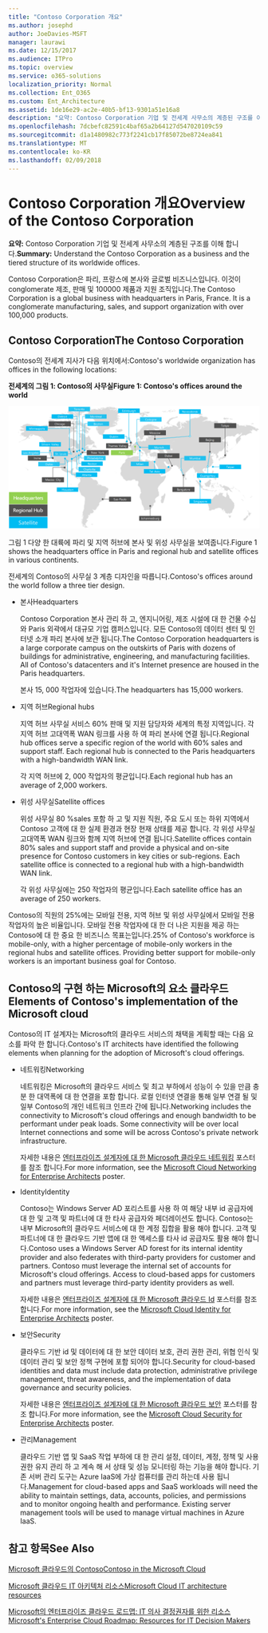 ```yaml
---
title: "Contoso Corporation 개요"
ms.author: josephd
author: JoeDavies-MSFT
manager: laurawi
ms.date: 12/15/2017
ms.audience: ITPro
ms.topic: overview
ms.service: o365-solutions
localization_priority: Normal
ms.collection: Ent_O365
ms.custom: Ent_Architecture
ms.assetid: 1de16e29-ac2e-40b5-bf13-9301a51e16a8
description: "요약: Contoso Corporation 기업 및 전세계 사무소의 계층된 구조를 이해 합니다."
ms.openlocfilehash: 7dcbefc82591c4baf65a2b64127d547020109c59
ms.sourcegitcommit: d1a1480982c773f2241cb17f85072be8724ea841
ms.translationtype: MT
ms.contentlocale: ko-KR
ms.lasthandoff: 02/09/2018
---
```

# <a name="overview-of-the-contoso-corporation"></a><span data-ttu-id="cd1dd-103">Contoso Corporation 개요</span><span class="sxs-lookup"><span data-stu-id="cd1dd-103">Overview of the Contoso Corporation</span></span>

 <span data-ttu-id="cd1dd-104">**요약:** Contoso Corporation 기업 및 전세계 사무소의 계층된 구조를 이해 합니다.</span><span class="sxs-lookup"><span data-stu-id="cd1dd-104">**Summary:** Understand the Contoso Corporation as a business and the tiered structure of its worldwide offices.</span></span>
  
<span data-ttu-id="cd1dd-p101">Contoso Corporation은 파리, 프랑스에 본사와 글로벌 비즈니스입니다. 이것이 conglomerate 제조, 판매 및 100000 제품과 지원 조직입니다.</span><span class="sxs-lookup"><span data-stu-id="cd1dd-p101">The Contoso Corporation is a global business with headquarters in Paris, France. It is a conglomerate manufacturing, sales, and support organization with over 100,000 products.</span></span> 
  
## <a name="the-contoso-corporation"></a><span data-ttu-id="cd1dd-107">Contoso Corporation</span><span class="sxs-lookup"><span data-stu-id="cd1dd-107">The Contoso Corporation</span></span>

<span data-ttu-id="cd1dd-108">Contoso의 전세계 지사가 다음 위치에서:</span><span class="sxs-lookup"><span data-stu-id="cd1dd-108">Contoso's worldwide organization has offices in the following locations:</span></span>
  
<span data-ttu-id="cd1dd-109">**전세계의 그림 1: Contoso의 사무실**</span><span class="sxs-lookup"><span data-stu-id="cd1dd-109">**Figure 1: Contoso's offices around the world**</span></span>

![전 세계 Contoso Corporation 사무실](images/Contoso_Poster/Contoso_WW_Org.png)

  
<span data-ttu-id="cd1dd-111">그림 1 다양 한 대륙에 파리 및 지역 허브에 본사 및 위성 사무실을 보여줍니다.</span><span class="sxs-lookup"><span data-stu-id="cd1dd-111">Figure 1 shows the headquarters office in Paris and regional hub and satellite offices in various continents.</span></span>
  
<span data-ttu-id="cd1dd-112">전세계의 Contoso의 사무실 3 계층 디자인을 따릅니다.</span><span class="sxs-lookup"><span data-stu-id="cd1dd-112">Contoso's offices around the world follow a three tier design.</span></span>
  
- <span data-ttu-id="cd1dd-113">본사</span><span class="sxs-lookup"><span data-stu-id="cd1dd-113">Headquarters</span></span>
    
    <span data-ttu-id="cd1dd-p102">Contoso Corporation 본사 관리 하 고, 엔지니어링, 제조 시설에 대 한 건물 수십와 Paris 외곽에서 대규모 기업 캠퍼스입니다. 모든 Contoso의 데이터 센터 및 인터넷 소개 파리 본사에 보관 됩니다.</span><span class="sxs-lookup"><span data-stu-id="cd1dd-p102">The Contoso Corporation headquarters is a large corporate campus on the outskirts of Paris with dozens of buildings for administrative, engineering, and manufacturing facilities. All of Contoso's datacenters and it's Internet presence are housed in the Paris headquarters.</span></span>
    
    <span data-ttu-id="cd1dd-116">본사 15, 000 작업자에 있습니다.</span><span class="sxs-lookup"><span data-stu-id="cd1dd-116">The headquarters has 15,000 workers.</span></span>
    
- <span data-ttu-id="cd1dd-117">지역 허브</span><span class="sxs-lookup"><span data-stu-id="cd1dd-117">Regional hubs</span></span>
    
    <span data-ttu-id="cd1dd-p103">지역 허브 사무실 서비스 60% 판매 및 지원 담당자와 세계의 특정 지역입니다. 각 지역 허브 고대역폭 WAN 링크를 사용 하 여 파리 본사에 연결 됩니다.</span><span class="sxs-lookup"><span data-stu-id="cd1dd-p103">Regional hub offices serve a specific region of the world with 60% sales and support staff. Each regional hub is connected to the Paris headquarters with a high-bandwidth WAN link.</span></span> 
    
    <span data-ttu-id="cd1dd-120">각 지역 허브에 2, 000 작업자의 평균입니다.</span><span class="sxs-lookup"><span data-stu-id="cd1dd-120">Each regional hub has an average of 2,000 workers.</span></span>
    
- <span data-ttu-id="cd1dd-121">위성 사무실</span><span class="sxs-lookup"><span data-stu-id="cd1dd-121">Satellite offices</span></span>
    
    <span data-ttu-id="cd1dd-p104">위성 사무실 80 %sales 포함 하 고 및 지원 직원, 주요 도시 또는 하위 지역에서 Contoso 고객에 대 한 실제 환경과 현장 현재 상태를 제공 합니다. 각 위성 사무실 고대역폭 WAN 링크와 함께 지역 허브에 연결 됩니다.</span><span class="sxs-lookup"><span data-stu-id="cd1dd-p104">Satellite offices contain 80% sales and support staff and provide a physical and on-site presence for Contoso customers in key cities or sub-regions. Each satellite office is connected to a regional hub with a high-bandwidth WAN link.</span></span>
    
    <span data-ttu-id="cd1dd-124">각 위성 사무실에는 250 작업자의 평균입니다.</span><span class="sxs-lookup"><span data-stu-id="cd1dd-124">Each satellite office has an average of 250 workers.</span></span>
    
<span data-ttu-id="cd1dd-p105">Contoso의 직원의 25%에는 모바일 전용, 지역 허브 및 위성 사무실에서 모바일 전용 작업자의 높은 비율입니다. 모바일 전용 작업자에 대 한 더 나은 지원을 제공 하는 Contoso에 대 한 중요 한 비즈니스 목표는입니다.</span><span class="sxs-lookup"><span data-stu-id="cd1dd-p105">25% of Contoso's workforce is mobile-only, with a higher percentage of mobile-only workers in the regional hubs and satellite offices. Providing better support for mobile-only workers is an important business goal for Contoso.</span></span>
  
## <a name="elements-of-contosos-implementation-of-the-microsoft-cloud"></a><span data-ttu-id="cd1dd-127">Contoso의 구현 하는 Microsoft의 요소 클라우드</span><span class="sxs-lookup"><span data-stu-id="cd1dd-127">Elements of Contoso's implementation of the Microsoft cloud</span></span>

<span data-ttu-id="cd1dd-128">Contoso의 IT 설계자는 Microsoft의 클라우드 서비스의 채택을 계획할 때는 다음 요소를 파악 한 합니다.</span><span class="sxs-lookup"><span data-stu-id="cd1dd-128">Contoso's IT architects have identified the following elements when planning for the adoption of Microsoft's cloud offerings.</span></span>
  
- <span data-ttu-id="cd1dd-129">네트워킹</span><span class="sxs-lookup"><span data-stu-id="cd1dd-129">Networking</span></span>
    
    <span data-ttu-id="cd1dd-p106">네트워킹은 Microsoft의 클라우드 서비스 및 최고 부하에서 성능이 수 있을 만큼 충분 한 대역폭에 대 한 연결을 포함 합니다. 로컬 인터넷 연결을 통해 일부 연결 될 및 일부 Contoso의 개인 네트워크 인프라 간에 됩니다.</span><span class="sxs-lookup"><span data-stu-id="cd1dd-p106">Networking includes the connectivity to Microsoft's cloud offerings and enough bandwidth to be performant under peak loads. Some connectivity will be over local Internet connections and some will be across Contoso's private network infrastructure.</span></span>
    
    <span data-ttu-id="cd1dd-132">자세한 내용은 [엔터프라이즈 설계자에 대 한 Microsoft 클라우드 네트워킹](microsoft-cloud-networking-for-enterprise-architects.md) 포스터를 참조 합니다.</span><span class="sxs-lookup"><span data-stu-id="cd1dd-132">For more information, see the [Microsoft Cloud Networking for Enterprise Architects](microsoft-cloud-networking-for-enterprise-architects.md) poster.</span></span>
   
- <span data-ttu-id="cd1dd-133">Identity</span><span class="sxs-lookup"><span data-stu-id="cd1dd-133">Identity</span></span>
    
    <span data-ttu-id="cd1dd-p107">Contoso는 Windows Server AD 포리스트를 사용 하 여 해당 내부 id 공급자에 대 한 및 고객 및 파트너에 대 한 타사 공급자와 페더레이션도 합니다. Contoso는 내부 Microsoft의 클라우드 서비스에 대 한 계정 집합을 활용 해야 합니다. 고객 및 파트너에 대 한 클라우드 기반 앱에 대 한 액세스를 타사 id 공급자도 활용 해야 합니다.</span><span class="sxs-lookup"><span data-stu-id="cd1dd-p107">Contoso uses a Windows Server AD forest for its internal identity provider and also federates with third-party providers for customer and partners. Contoso must leverage the internal set of accounts for Microsoft's cloud offerings. Access to cloud-based apps for customers and partners must leverage third-party identity providers as well.</span></span>
    
    <span data-ttu-id="cd1dd-137">자세한 내용은 [엔터프라이즈 설계자에 대 한 Microsoft 클라우드 Id](microsoft-cloud-identity-for-enterprise-architects.md) 포스터를 참조 합니다.</span><span class="sxs-lookup"><span data-stu-id="cd1dd-137">For more information, see the [Microsoft Cloud Identity for Enterprise Architects](microsoft-cloud-identity-for-enterprise-architects.md) poster.</span></span>
    
- <span data-ttu-id="cd1dd-138">보안</span><span class="sxs-lookup"><span data-stu-id="cd1dd-138">Security</span></span>
    
    <span data-ttu-id="cd1dd-139">클라우드 기반 id 및 데이터에 대 한 보안 데이터 보호, 관리 권한 관리, 위협 인식 및 데이터 관리 및 보안 정책 구현에 포함 되어야 합니다.</span><span class="sxs-lookup"><span data-stu-id="cd1dd-139">Security for cloud-based identities and data must include data protection, administrative privilege management, threat awareness, and the implementation of data governance and security policies.</span></span>
    
    <span data-ttu-id="cd1dd-140">자세한 내용은 [엔터프라이즈 설계자에 대 한 Microsoft 클라우드 보안](http://aka.ms/cloudarchsecurity) 포스터를 참조 합니다.</span><span class="sxs-lookup"><span data-stu-id="cd1dd-140">For more information, see the [Microsoft Cloud Security for Enterprise Architects](http://aka.ms/cloudarchsecurity) poster.</span></span>
    
- <span data-ttu-id="cd1dd-141">관리</span><span class="sxs-lookup"><span data-stu-id="cd1dd-141">Management</span></span>
    
    <span data-ttu-id="cd1dd-p108">클라우드 기반 앱 및 SaaS 작업 부하에 대 한 관리 설정, 데이터, 계정, 정책 및 사용 권한 유지 관리 하 고 계속 해 서 상태 및 성능 모니터링 하는 기능을 해야 합니다. 기존 서버 관리 도구는 Azure IaaS에 가상 컴퓨터를 관리 하는데 사용 됩니다.</span><span class="sxs-lookup"><span data-stu-id="cd1dd-p108">Management for cloud-based apps and SaaS workloads will need the ability to maintain settings, data, accounts, policies, and permissions and to monitor ongoing health and performance. Existing server management tools will be used to manage virtual machines in Azure IaaS.</span></span>
    
## <a name="see-also"></a><span data-ttu-id="cd1dd-144">참고 항목</span><span class="sxs-lookup"><span data-stu-id="cd1dd-144">See Also</span></span>

[<span data-ttu-id="cd1dd-145">Microsoft 클라우드의 Contoso</span><span class="sxs-lookup"><span data-stu-id="cd1dd-145">Contoso in the Microsoft Cloud</span></span>](contoso-in-the-microsoft-cloud.md)
  
[<span data-ttu-id="cd1dd-146">Microsoft 클라우드 IT 아키텍처 리소스</span><span class="sxs-lookup"><span data-stu-id="cd1dd-146">Microsoft Cloud IT architecture resources</span></span>](microsoft-cloud-it-architecture-resources.md)

[<span data-ttu-id="cd1dd-147">Microsoft의 엔터프라이즈 클라우드 로드맵: IT 의사 결정권자를 위한 리소스</span><span class="sxs-lookup"><span data-stu-id="cd1dd-147">Microsoft's Enterprise Cloud Roadmap: Resources for IT Decision Makers</span></span>](https://sway.com/FJ2xsyWtkJc2taRD)
 


